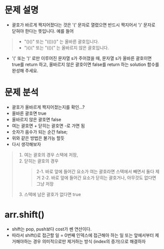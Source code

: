 # 문제 설명

- 괄호가 바르게 짝지어졌다는 것은 '(' 문자로 열렸으면 반드시 짝지어서 ')' 문자로 닫혀야 한다는 뜻입니다. 예를 들어

> - "()()" 또는 "(())()" 는 올바른 괄호입니다.
> - ")()(" 또는 "(()(" 는 올바르지 않은 괄호입니다.

- '(' 또는 ')' 로만 이루어진 문자열 s가 주어졌을 때, 문자열 s가 올바른 괄호이면 true를 return 하고, 올바르지 않은 괄호이면 false를 return 하는 solution 함수를 완성해 주세요.

# 문제 분석

- 괄호가 올바르게 짝지어졌는지를 확인...?
- 올바른 괄호면 true
- 올바르지 않은 괄호면 false
- 여는 괄호면 + 닫히는 괄호면 -로 가면 됨
- 숫자가 음수가 되는 순간 false;
- 위와 같은 방법은 불가능 할듯
- 다시 생각해보자

> 1. 여는 괄호의 경우 스택에 저장,
> 2. 닫히는 괄호의 경우
>    > 2-1. 바로 앞에 들어간 요소가 여는 괄호라면 스택에서 빼면서 둘다 제거
>    > 2-2. 바로 앞에 들어간 요소가 닫히는 괄호거나, 아무것도 없다면 그냥 저장
> 3. 스택에 남은 괄호가 없다면 true

# arr.shift()

- shift는 pop, push보다 cost가 쎈 연산이다.
- 따라서 shift()로 접근할 일 = 0번째 인덱스에 접근해아 하는 일 또는 앞에서부터 제거해야하는 경우 의미적으로만 제거하는 방식 (index의 증가)으로 해결하자
